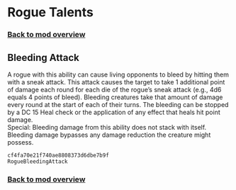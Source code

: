 # Rogue Talents

### [Back to mod overview](./README.md)

## Bleeding Attack

A rogue with this ability can cause living opponents to bleed by hitting them with a sneak attack. This attack causes the target to take 1 additional point of damage each round for each die of the rogue’s sneak attack (e.g., 4d6 equals 4 points of bleed). Bleeding creatures take that amount of damage every round at the start of each of their turns. The bleeding can be stopped by a DC 15 Heal check or the application of any effect that heals hit point damage.  
Special: Bleeding damage from this ability does not stack with itself. Bleeding damage bypasses any damage reduction the creature might possess.

`cf4fa70e21f740ae8808373d6dbe7b9f`  
`RogueBleedingAttack`  


### [Back to mod overview](./README.md)
